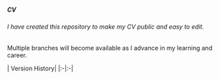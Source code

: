 ##### CV

###### I have created this repository to make my CV public and easy to edit.

Multiple branches will become available as I advance in my learning and career.

| Version History|
|:-|:-|
